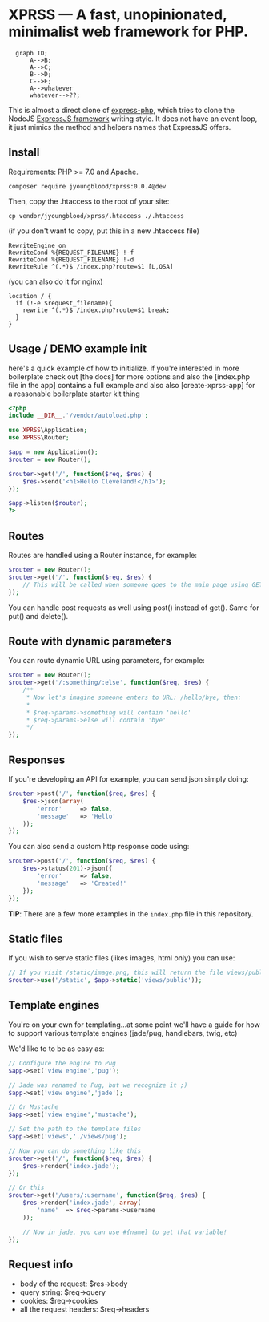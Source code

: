 
# XPRSS — A fast, unopinionated, minimalist web framework for PHP.


```mermaid
  graph TD;
      A-->B;
      A-->C;
      B-->D;
      C-->E;
      A-->whatever
      whatever-->??;
```



This is almost a direct clone of [express-php](https://github.com/aeberdinelli/express-php), which tries to clone the NodeJS [ExpressJS framework](https://www.npmjs.com/package/express) writing style. It does not have an event loop, it just mimics the method and helpers names that ExpressJS offers.

## Install
Requirements: PHP >= 7.0 and Apache.


```
composer require jyoungblood/xprss:0.0.4@dev
```


Then, copy the .htaccess to the root of your site:

```
cp vendor/jyoungblood/xprss/.htaccess ./.htaccess
```

(if you don't want to copy, put this in a new .htaccess file)

```
RewriteEngine on
RewriteCond %{REQUEST_FILENAME} !-f
RewriteCond %{REQUEST_FILENAME} !-d
RewriteRule ^(.*)$ /index.php?route=$1 [L,QSA]
```

(you can also do it for nginx)

```
location / {
  if (!-e $request_filename){
    rewrite ^(.*)$ /index.php?route=$1 break;
  }
}
```

## Usage / DEMO example init

here's a quick example of how to initialize. if you're interested in more boilerplate check out [the docs] for more options and also the [index.php file in the app] contains a full example and also also [create-xprss-app] for a reasonable boilerplate starter kit thing


```php
<?php
include __DIR__.'/vendor/autoload.php';

use XPRSS\Application;
use XPRSS\Router;

$app = new Application();
$router = new Router();

$router->get('/', function($req, $res) {
	$res->send('<h1>Hello Cleveland!</h1>');
});

$app->listen($router);
?>
```

## Routes
Routes are handled using a Router instance, for example:

```php
$router = new Router();
$router->get('/', function($req, $res) {
    // This will be called when someone goes to the main page using GET method.
});
```

You can handle post requests as well using post() instead of get(). Same for put() and delete().

## Route with dynamic parameters
You can route dynamic URL using parameters, for example:

```php
$router = new Router();
$router->get('/:something/:else', function($req, $res) {
    /**
     * Now let's imagine someone enters to URL: /hello/bye, then:
     *
     * $req->params->something will contain 'hello'
     * $req->params->else will contain 'bye'
     */
});
```

## Responses
If you're developing an API for example, you can send json simply doing:

```php
$router->post('/', function($req, $res) {
	$res->json(array(
		'error'		=> false,
		'message'	=> 'Hello'
	));
});
```

You can also send a custom http response code using:

```php
$router->post('/', function($req, $res) {
	$res->status(201)->json({
		'error'		=> false,
		'message'	=> 'Created!'
	});
});
```

**TIP**: There are a few more examples in the `index.php` file in this repository.

## Static files
If you wish to serve static files (likes images, html only) you can use:

```php
// If you visit /static/image.png, this will return the file views/public/image.png
$router->use('/static', $app->static('views/public'));
```

## Template engines
You're on your own for templating...at some point we'll have a guide for how to support various template engines (jade/pug, handlebars, twig, etc)

We'd like to to be as easy as:

```php
// Configure the engine to Pug
$app->set('view engine','pug');

// Jade was renamed to Pug, but we recognize it ;)
$app->set('view engine','jade');

// Or Mustache
$app->set('view engine','mustache');

// Set the path to the template files
$app->set('views','./views/pug');

// Now you can do something like this
$router->get('/', function($req, $res) {
	$res->render('index.jade');
});

// Or this
$router->get('/users/:username', function($req, $res) {
	$res->render('index.jade', array(
		'name'	=> $req->params->username
	));

	// Now in jade, you can use #{name} to get that variable!
});

```


## Request info
- body of the request: $res->body
- query string: $req->query
- cookies: $req->cookies
- all the request headers: $req->headers



